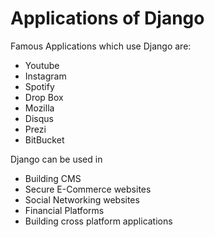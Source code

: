 # Applications of Django

Famous Applications which use Django are:
- Youtube
- Instagram
- Spotify
- Drop Box
- Mozilla
- Disqus
- Prezi
- BitBucket

Django can be used in
- Building CMS
- Secure E-Commerce websites
- Social Networking websites 
- Financial Platforms
- Building cross platform applications
